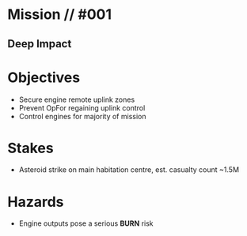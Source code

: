 # Mission // #001
## Deep Impact
# Objectives
- Secure engine remote uplink zones
- Prevent OpFor regaining uplink control
- Control engines for majority of mission

# Stakes
- Asteroid strike on main habitation centre, est. casualty count ~1.5M

# Hazards
- Engine outputs pose a serious **BURN** risk